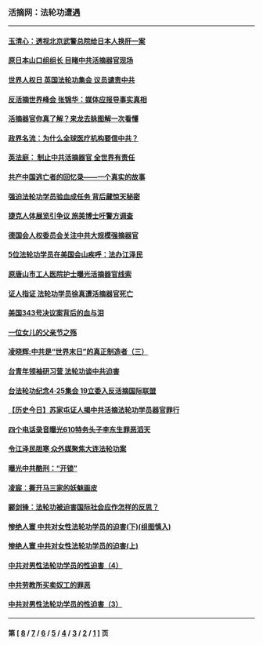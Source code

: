 ### 活摘网：法轮功遭遇
---
#### [玉清心：透视北京武警总院给日本人换肝一案](../../pages/nf5881/n13771978.md?03160430) 
#### [原日本山口组组长 目睹中共活摘器官现场](../../pages/nf5881/n13767360.md?03160430) 
#### [世界人权日 英国法轮功集会 议员谴责中共](../../pages/nf5881/n13431763.md?03160430) 
#### [反活摘世界峰会 张锦华：媒体应报导事实真相](../../pages/nf5881/n13278502.md?03160430) 
#### [活摘器官你真了解？来龙去脉图解一次看懂](../../pages/nf5881/n13013820.md?03160430) 
#### [政界名流：为什么全球医疗机构要信中共？](../../pages/nf5881/n11945479.md?03160430) 
#### [英法庭： 制止中共活摘器官 全世界有责任](../../pages/nf5881/n11330691.md?03160430) 
#### [共产中国逃亡者的回忆录——一个真实的故事](../../pages/nf5881/n10918649.md?03160430) 
#### [强迫法轮功学员验血成任务 背后藏惊天秘密](../../pages/nf5881/n4252384.md?03160430) 
#### [捷克人体展览引争议 旅美博士吁警方调查](../../pages/nf5881/n9429187.md?03160430) 
#### [德国会人权委员会关注中共大规模强摘器官](../../pages/nf5881/n8418950.md?03160430) 
#### [5位法轮功学员在美国会山疾呼：法办江泽民](../../pages/nf5881/n8101519.md?03160430) 
#### [原唐山市工人医院护士曝光活摘器官线索](../../pages/nf5881/n8076384.md?03160430) 
#### [证人指证 法轮功学员徐真遭活摘器官死亡](../../pages/nf5881/n8042467.md?03160430) 
#### [美国343号决议案背后的血与泪](../../pages/nf5881/n8020684.md?03160430) 
#### [一位女儿的父亲节之殇](../../pages/nf5881/n8014122.md?03160430) 
#### [凌晓辉:中共是“世界末日”的真正制造者（三）](../../pages/nf5881/n4210333.md?03160430) 
#### [台青年领袖研习营 法轮功谈中共迫害](../../pages/nf5881/n4141857.md?03160430) 
#### [台法轮功纪念4‧25集会 19立委入反活摘国际联盟](../../pages/nf5881/n4141821.md?03160430) 
#### [【历史今日】苏家屯证人揭中共活摘法轮功学员器官罪行](../../pages/nf5881/n4135912.md?03160430) 
#### [四个电话录音曝光610特务头子李东生罪恶滔天](../../pages/nf5881/n4040060.md?03160430) 
#### [令江泽民胆寒 众外媒聚焦大连法轮功案](../../pages/nf5881/n3932671.md?03160430) 
#### [曝光中共酷刑：“开锁”](../../pages/nf5881/n3889373.md?03160430) 
#### [凌宸：撕开马三家的妖魅画皮](../../pages/nf5881/n3849369.md?03160430) 
#### [郦剑锋：法轮功被迫害国际社会应作怎样的反思？](../../pages/nf5881/n3824560.md?03160430) 
#### [惨绝人寰 中共对女性法轮功学员的迫害(下)(组图慎入)](../../pages/nf5881/n3816285.md?03160430) 
#### [惨绝人寰 中共对女性法轮功学员的迫害(上)](../../pages/nf5881/n3815374.md?03160430) 
#### [中共对男性法轮功学员的性迫害（4）](../../pages/nf5881/n3769144.md?03160430) 
#### [中共劳教所买卖奴工的罪恶](../../pages/nf5881/n3769378.md?03160430) 
#### [中共对男性法轮功学员的性迫害（3）](../../pages/nf5881/n3768231.md?03160430) 

---
#### 第 [ [8](./8.md?03160430) / [7](./7.md?03160430) / [6](./6.md?03160430) / [5](./5.md?03160430) / [4](./4.md?03160430) / [3](./3.md?03160430) / [2](./2.md?03160430) / [1](./1.md?03160430) ] 页
